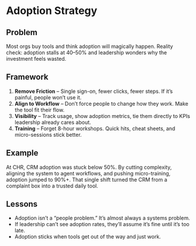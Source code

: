 # Adoption Strategy

## Problem
Most orgs buy tools and think adoption will magically happen. Reality check: adoption stalls at 40–50% and leadership wonders why the investment feels wasted.

## Framework
1. **Remove Friction** – Single sign-on, fewer clicks, fewer steps. If it’s painful, people won’t use it.  
2. **Align to Workflow** – Don’t force people to change how they work. Make the tool fit their flow.  
3. **Visibility** – Track usage, show adoption metrics, tie them directly to KPIs leadership already cares about.  
4. **Training** – Forget 8-hour workshops. Quick hits, cheat sheets, and micro-sessions stick better.  

## Example
At CHR, CRM adoption was stuck below 50%. By cutting complexity, aligning the system to agent workflows, and pushing micro-training, adoption jumped to 90%+. That single shift turned the CRM from a complaint box into a trusted daily tool.

## Lessons
- Adoption isn’t a “people problem.” It’s almost always a systems problem.  
- If leadership can’t see adoption rates, they’ll assume it’s fine until it’s too late.  
- Adoption sticks when tools get out of the way and just work.
